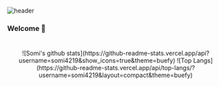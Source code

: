 ![header](https://capsule-render.vercel.app/api?type=waving&text=Nam%20Somi)
### Welcome 👋
#
<div align="center">
  ![Somi's github stats](https://github-readme-stats.vercel.app/api?username=somi4219&show_icons=true&theme=buefy)
  ![Top Langs](https://github-readme-stats.vercel.app/api/top-langs/?username=somi4219&layout=compact&theme=buefy)
</div>
<!--
**somi4219/somi4219** is a ✨ _special_ ✨ repository because its `README.md` (this file) appears on your GitHub profile.

Here are some ideas to get you started:

- 🔭 I’m currently working on ...
- 🌱 I’m currently learning ...
- 👯 I’m looking to collaborate on ...
- 🤔 I’m looking for help with ...
- 💬 Ask me about ...
- 📫 How to reach me: ...
- 😄 Pronouns: ...
- ⚡ Fun fact: ...
-->

